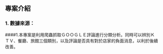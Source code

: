 
## 專案介紹
  ### 1. 數據來源：
  ####1.本專案是利用爬蟲抓取ＧＯＯＧＬＥ評論進行分類分析。同時可以辨別ＫＴＶ、餐廳、旅館三個類別，以及評論是否具有對於店家的負面消息，以利於後續改善。
